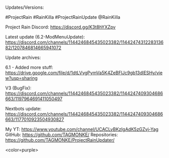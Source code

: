 Updates/Versions:

#ProjectRain #RainKilla #ProjectRainUpdate  @RainKilla  


Project Rain Discord: https://discord.gg/K3t8hYXZpv


Latest update (6.2-ModMenuUpdate): https://discord.com/channels/1144246845435023382/1144247431228313682/1207846814665941072


Update archives:

6.1 - Added more stuff: https://drive.google.com/file/d/1dtLVvgPymVa5K4ZeBFlJc9gb13dlESHy/view?usp=sharing

V3 (BugFix): https://discord.com/channels/1144246845435023382/1144247409304686663/1197964691411050497

Nextbots update: https://discord.com/channels/1144246845435023382/1144247409304686663/1177010923504930827



My YT: https://www.youtube.com/channel/UCACLvBKzIgAdK5zGZvj-Yag
GitHub: https://github.com/TAGMONKE/
Repositories: https://github.com/TAGMONKE/ProjectRainUpdater/



<color=purple>
